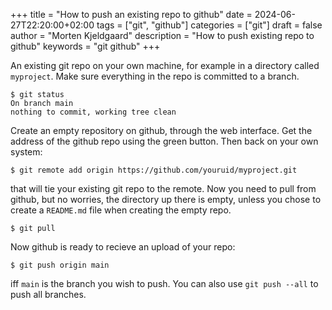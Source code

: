 +++
title = "How to push an existing repo to github"
date =  2024-06-27T22:20:00+02:00
tags = ["git", "github"]
categories = ["git"]
draft = false
author = "Morten Kjeldgaard"
description = "How to push existing repo to github"
keywords = "git github"
+++

An existing git repo on your own machine, for example in a directory called `myproject`. Make sure everything in the repo is committed to a branch.

<!--more-->

```shell
$ git status
On branch main
nothing to commit, working tree clean
```

Create an empty repository on github, through the web interface. Get the address of the github repo using the green button. Then back on your own system:

```shell
$ git remote add origin https://github.com/youruid/myproject.git
```

that will tie your existing git repo to the remote. Now you need to pull from github, but no worries, the directory up there is empty, unless you chose to create a `README.md` file when creating the empty repo.

```shell
$ git pull
```

Now github is ready to recieve an upload of your repo:

```shell
$ git push origin main
```

iff `main` is the branch you wish to push. You can also use `git push --all` to push all branches.
